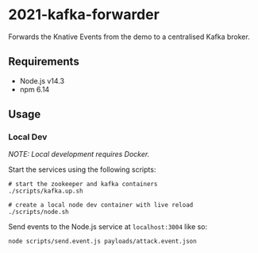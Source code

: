 # 2021-kafka-forwarder

Forwards the Knative Events from the demo to a centralised Kafka broker.

## Requirements

- Node.js v14.3
- npm 6.14

## Usage

### Local Dev

_NOTE: Local development requires Docker._

Start the services using the following scripts:

```
# start the zookeeper and kafka containers
./scripts/kafka.up.sh

# create a local node dev container with live reload
./scripts/node.sh
```

Send events to the Node.js service at `localhost:3004` like so:

```
node scripts/send.event.js payloads/attack.event.json
```
